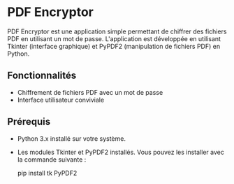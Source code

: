 # PDF Encryptor

PDF Encryptor est une application simple permettant de chiffrer des fichiers PDF en utilisant un mot de passe. L'application est développée en utilisant Tkinter (interface graphique) et PyPDF2 (manipulation de fichiers PDF) en Python.

## Fonctionnalités

- Chiffrement de fichiers PDF avec un mot de passe
- Interface utilisateur conviviale

## Prérequis

- Python 3.x installé sur votre système.
- Les modules Tkinter et PyPDF2 installés. Vous pouvez les installer avec la commande suivante :

  pip install tk PyPDF2
